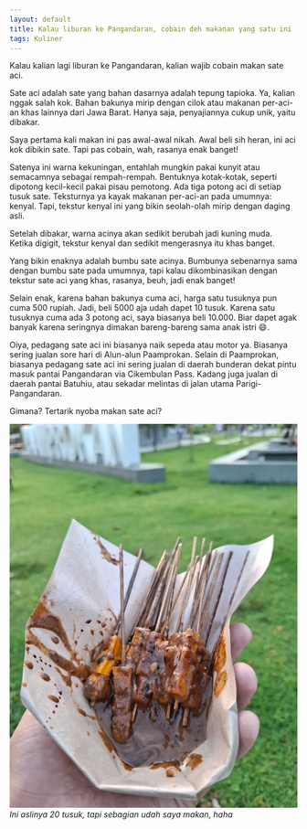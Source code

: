 ```yaml
---
layout: default
title: Kalau liburan ke Pangandaran, cobain deh makanan yang satu ini
tags: Kuliner
---
```


Kalau kalian lagi liburan ke Pangandaran, kalian wajib cobain makan sate aci.

Sate aci adalah sate yang bahan dasarnya adalah tepung tapioka. Ya, kalian nggak salah kok. Bahan bakunya mirip dengan cilok atau makanan per-aci-an khas lainnya dari Jawa Barat. Hanya saja, penyajiannya cukup unik, yaitu dibakar.

Saya pertama kali makan ini pas awal-awal nikah. Awal beli sih heran, ini aci kok dibikin sate. Tapi pas cobain, wah, rasanya enak banget!

Satenya ini warna kekuningan, entahlah mungkin pakai kunyit atau semacamnya sebagai rempah-rempah. Bentuknya kotak-kotak, seperti dipotong kecil-kecil pakai pisau pemotong. Ada tiga potong aci di setiap tusuk sate. Teksturnya ya kayak makanan per-aci-an pada umumnya: kenyal. Tapi, tekstur kenyal ini yang bikin seolah-olah mirip dengan daging asli.

Setelah dibakar, warna acinya akan sedikit berubah jadi kuning muda. Ketika digigit, tekstur kenyal dan sedikit mengerasnya itu khas banget.

Yang bikin enaknya adalah bumbu sate acinya. Bumbunya sebenarnya sama dengan bumbu sate pada umumnya, tapi kalau dikombinasikan dengan tekstur sate aci yang khas, rasanya, beuh, jadi enak banget!

Selain enak, karena bahan bakunya cuma aci, harga satu tusuknya pun cuma 500 rupiah. Jadi, beli 5000 aja udah dapet 10 tusuk. Karena satu tusuknya cuma ada 3 potong aci, saya biasanya beli 10.000. Biar dapet agak banyak karena seringnya dimakan bareng-bareng sama anak istri 😄.

Oiya, pedagang sate aci ini biasanya naik sepeda atau motor ya. Biasanya sering jualan sore hari di Alun-alun Paamprokan. Selain di Paamprokan, biasanya pedagang sate aci ini sering jualan di daerah bunderan dekat pintu masuk pantai Pangandaran via Cikembulan Pass. Kadang juga jualan di daerah pantai Batuhiu, atau sekadar melintas di jalan utama Parigi-Pangandaran.

Gimana? Tertarik nyoba makan sate aci?

![Sate aci](../assets/images/2025/20250624_170234.webp)
*Ini aslinya 20 tusuk, tapi sebagian udah saya makan, haha*